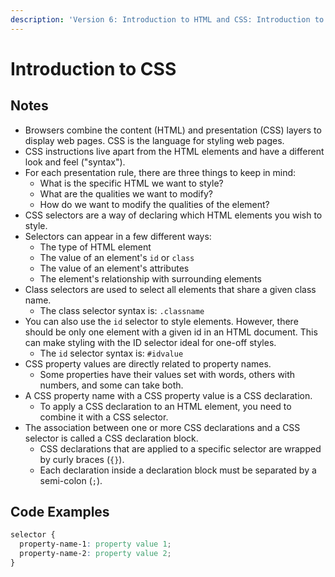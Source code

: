 ```yaml
---
description: 'Version 6: Introduction to HTML and CSS: Introduction to CSS'
---
```


# Introduction to CSS

## Notes

* Browsers combine the content \(HTML\) and presentation \(CSS\) layers to display web pages. CSS is the language for styling web pages.
* CSS instructions live apart from the HTML elements and have a different look and feel \("syntax"\).
* For each presentation rule, there are three things to keep in mind:
  * What is the specific HTML we want to style?
  * What are the qualities we want to modify?
  * How do we want to modify the qualities of the element?
* CSS selectors are a way of declaring which HTML elements you wish to style.
* Selectors can appear in a few different ways:
  * The type of HTML element
  * The value of an element's `id` or `class`
  * The value of an element's attributes
  * The element's relationship with surrounding elements
* Class selectors are used to select all elements that share a given class name.
  * The class selector syntax is: `.classname`
* You can also use the `id` selector to style elements. However, there should be only one element with a given id in an HTML document. This can make styling with the ID selector ideal for one-off styles.
  * The `id` selector syntax is: `#idvalue`
* CSS property values are directly related to property names.
  * Some properties have their values set with words, others with numbers, and some can take both.
* A CSS property name with a CSS property value is a CSS declaration.
  * To apply a CSS declaration to an HTML element, you need to combine it with a CSS selector.
* The association between one or more CSS declarations and a CSS selector is called a CSS declaration block.
  * CSS declarations that are applied to a specific selector are wrapped by curly braces \(`{}`\).
  * Each declaration inside a declaration block must be separated by a semi-colon \(`;`\).

## Code Examples

```css
selector {
  property-name-1: property value 1;
  property-name-2: property value 2;
}
```

